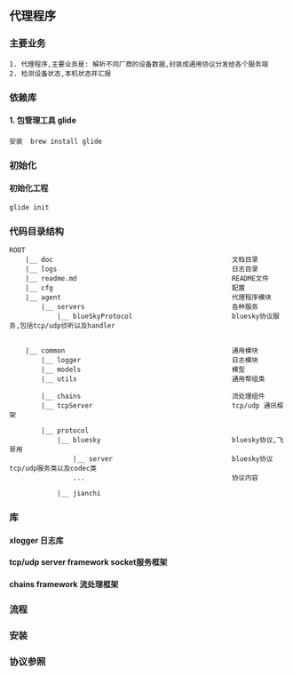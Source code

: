 
## 代理程序


### 主要业务

    1. 代理程序,主要业务是: 解析不同厂商的设备数据,封装成通用协议分发给各个服务端
    2. 检测设备状态,本机状态并汇报
    
    
    
    
       

### 依赖库

#### 1. 包管理工具 glide

    安装  brew install glide
    
    
### 初始化

#### 初始化工程
    glide init


### 代码目录结构

    ROOT
        |__ doc                                             文档目录
        |__ logs                                            日志目录
        |__ readme.md                                       README文件
        |__ cfg                                             配置
        |__ agent                                           代理程序模块
            |__ servers                                     各种服务
                |__ blueSkyProtocol                         bluesky协议服务,包括tcp/udp侦听以及handler
                
                
        |__ common                                          通用模块
            |__ logger                                      日志模块    
            |__ models                                      模型
            |__ utils                                       通用帮组类
            
            |__ chains                                      流处理组件
            |__ tcpServer                                   tcp/udp 通讯框架
            
            |__ protocol
                |__ bluesky                                 bluesky协议,飞哥用
                    |__ server                              bluesky协议tcp/udp服务类以及codec类
                    ...                                     协议内容
                    
                |__ jianchi                                 
                    

                  
### 库
                    
#### xlogger 日志库

#### tcp/udp server framework   socket服务框架
                
#### chains framework  流处理框架               

### 流程

### 安装

### 协议参照